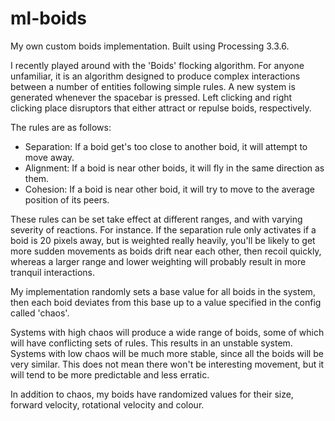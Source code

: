 # ml-boids
My own custom boids implementation. Built using Processing 3.3.6.

I recently played around with the 'Boids' flocking algorithm. For anyone unfamiliar, it is an algorithm designed to produce complex interactions between a number of entities following simple rules. A new system is generated whenever the spacebar is pressed. Left clicking and right clicking place disruptors that either attract or repulse boids, respectively.

The rules are as follows:
- Separation: If a boid get's too close to another boid, it will attempt to move away.
- Alignment: If a boid is near other boids, it will fly in the same direction as them.
- Cohesion: If a boid is near other boid, it will try to move to the average position of its peers.

These rules can be set take effect at different ranges, and with varying severity of reactions. For instance. If the separation rule only activates if a boid is 20 pixels away, but is weighted really heavily, you'll be likely to get more sudden movements as boids drift near each other, then recoil quickly, whereas a larger range and lower weighting will probably result in more tranquil interactions.

My implementation randomly sets a base value for all boids in the system, then each boid deviates from this base up to a value specified in the config called 'chaos'.

Systems with high chaos will produce a wide range of boids, some of which will have conflicting sets of rules. This results in an unstable system. Systems with low chaos will be much more stable, since all the boids will be very similar. This does not mean there won't be interesting movement, but it will tend to be more predictable and less erratic.

In addition to chaos, my boids have randomized values for their size, forward velocity, rotational velocity and colour.

